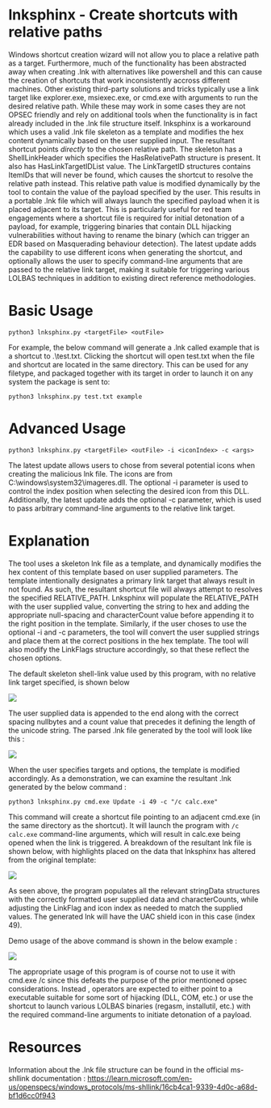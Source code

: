 # lnksphinx - Create shortcuts with relative paths
Windows shortcut creation wizard will not allow you to place a relative path as a target. Furthermore, much of the functionality has been abstracted away when creating .lnk with alternatives like powershell and this can cause the creation of shortcuts that work inconsistently accross different machines. Other existing third-party solutions and tricks typically use a link target like explorer.exe, msiexec.exe, or cmd.exe with arguments to run the desired relative path. While these may work in some cases they are not OPSEC friendly and rely on additional tools when the functionality is in fact already included in the .lnk file structure itself.
lnksphinx is a workaround which uses a valid .lnk file skeleton as a template and modifies the hex content dynamically based on the user supplied input. The resultant shortcut points _directly_ to the chosen relative path. The skeleton has a ShellLinkHeader which specifies the HasRelativePath structure is present. It also has HasLinkTargetIDList value.
The LinkTargetID structures contains ItemIDs that will never be found, which causes the shortcut to resolve the relative path instead. This relative path value is modified dynamically by the tool to contain the value of the payload specified by the user.
This results in a portable .lnk file which will always launch the specified payload when it is placed adjacent to its target. This is particularly useful for red team engagements where a shortcut file is required for initial detonation of a payload, for example, triggering binaries that contain DLL hijacking vulnerabilities without having to rename the binary (which can trigger an EDR based on Masquerading behaviour detection). The latest update adds the capability to use different icons when generating the shortcut, and optionally allows the user to specify command-line arguments that are passed to the relative link target, making it suitable for triggering various LOLBAS techniques in addition to existing direct reference methodologies.

# Basic Usage
```python3 lnksphinx.py <targetFile> <outFile>``` 

For example, the below command will generate a .lnk called example that is a shortcut to .\test.txt. Clicking the shortcut will open test.txt when the file and shortcut are located in the same directory. This can be used for any filetype, and packaged together with its target in order to launch it on any system the package is sent to: 

```python3 lnksphinx.py test.txt example```

# Advanced Usage
```python3 lnksphinx.py <targetFile> <outFile> -i <iconIndex> -c <args>```

The latest update allows users to chose from several potential icons when creating the malicious lnk file. The icons are from C:\windows\system32\imageres.dll. The optional -i parameter is used to control the index position when selecting the desired icon from this DLL.
Additionally, the latest update adds the optional -c parameter, which is used to pass arbitrary command-line arguments to the relative link target.


# Explanation
The tool uses a skeleton lnk file as a template, and dynamically modifies the hex content of this template based on user supplied parameters.
The template intentionally designates a primary link target that always result in not found. As such, the resultant shortcut file will always attempt to resolves the specified RELATIVE_PATH.
Lnksphinx will populate the RELATIVE_PATH with the user supplied <targetFile> value, converting the string to hex and adding the appropriate null-spacing and characterCount value before appending it to the right position in the template.
Similarly, if the user choses to use the optional -i and -c parameters, the tool will convert the user supplied strings and place them at the correct positions in the hex template. The tool will also modify the LinkFlags structure accordingly, so that these reflect the chosen options.

The default skeleton shell-link value used by this program, with no relative link target specified, is shown below

![](https://github.com/PN-Tester/lnksphinx/blob/main/BASIC.PNG) 

The user supplied data is appended to the end along with the correct spacing nullbytes and a count value that precedes it defining the length of the unicode string.
The parsed .lnk file generated by the tool will look like this : 

![](https://github.com/PN-Tester/lnksphinx/blob/main/TEMPLATE.PNG)

When the user specifies targets and options,  the template is modified accordingly. As a demonstration, we can examine the resultant .lnk generated by the below command :

```python3 lnksphinx.py cmd.exe Update -i 49 -c "/c calc.exe"```

This command will create a shortcut file pointing to an adjacent cmd.exe (in the same directory as the shortcut). It will launch the program with ```/c calc.exe``` command-line arguments, which will result in calc.exe being opened when the link is triggered. 
A breakdown of the resultant lnk file is shown below, with highlights placed on the data that lnksphinx has altered from the original template:

![](https://github.com/PN-Tester/lnksphinx/blob/main/annoted.PNG)

As seen above, the program populates all the relevant stringData structures with the correctly formatted user supplied data and characterCounts, while adjusting the LinkFlag and icon index as needed to match the supplied values. The generated lnk will have the UAC shield icon in this case (index 49).

Demo usage of the above command is shown in the below example :

![](https://github.com/PN-Tester/lnksphinx/blob/main/LNKSPHINXDEMO.gif)

The appropriate usage of this program is of course not to use it with cmd.exe /c since this defeats the purpose of the prior mentioned opsec considerations. Instead , operators are expected to either point to a executable suitable for some sort of hijacking (DLL, COM, etc.) or use the shortcut to launch various LOLBAS binaries (regasm, installutil, etc.) with the required command-line arguments to initiate detonation of a payload.

# Resources
Information about the .lnk file structure can be found in the official ms-shllink documentation : https://learn.microsoft.com/en-us/openspecs/windows_protocols/ms-shllink/16cb4ca1-9339-4d0c-a68d-bf1d6cc0f943
